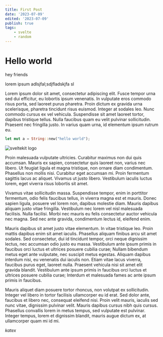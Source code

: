 ```yaml
---
title: First Post
date: '2023-07-09'
edited: '2023-07-09'
publish: true
tags:
    - svelte
    - random
---
```


# Hello world

hey friends

lorem ipsum adlsjfal;sdjfladskjfa sl

Lorem ipsum dolor sit amet, consectetur adipiscing elit. Fusce tempor urna sed dui efficitur, eu lobortis ipsum venenatis. In vulputate eros commodo risus porta, sed laoreet purus pharetra. Proin dictum ex gravida urna scelerisque, pharetra tincidunt risus euismod. Integer at sodales leo. Nunc commodo cursus ex vel vehicula. Suspendisse sit amet laoreet tortor, dapibus tristique tellus. Nulla faucibus quam eu velit pulvinar sollicitudin. Praesent nec fringilla justo. In varius quam urna, id elementum ipsum rutrum eu.

```rs 
let mut a = String::new("hello world");
```

![sveltekit logo](/2023-02-15-10-53-46.png)

Proin malesuada vulputate ultricies. Curabitur maximus non dui quis accumsan. Mauris ex sapien, consectetur quis laoreet non, varius nec libero. Ut feugiat ligula et magna tristique, non ornare diam condimentum. Phasellus non mollis nisi. Curabitur eget accumsan mi. Proin fermentum sagittis lacus ac aliquet. Vivamus ut justo libero. Vestibulum iaculis luctus lorem, eget viverra risus lobortis sit amet.

Vivamus vitae sollicitudin massa. Suspendisse tempor, enim in porttitor fermentum, odio felis faucibus tellus, in viverra magna est et mauris. Donec sapien ligula, posuere vel lorem non, dapibus molestie diam. Mauris dapibus aliquam justo vitae fringilla. Vestibulum nec lorem vel nisl malesuada facilisis. Nulla facilisi. Morbi nec mauris eu felis consectetur auctor vehicula nec magna. Sed nec ante gravida, condimentum lectus id, eleifend enim.

Mauris dapibus sit amet justo vitae elementum. In vitae tristique leo. Proin mattis dapibus enim sit amet iaculis. Phasellus aliquam finibus arcu sit amet sodales. Sed consectetur, dui id tincidunt tempor, orci neque dignissim lectus, nec accumsan odio justo eu massa. Vestibulum ante ipsum primis in faucibus orci luctus et ultrices posuere cubilia curae; Nullam bibendum metus eget ante vulputate, nec suscipit metus egestas. Aliquam dapibus interdum nisi, eu venenatis dui iaculis non. Etiam vitae lacus viverra, faucibus purus eget, laoreet nulla. Praesent vehicula nisi sit amet elit gravida blandit. Vestibulum ante ipsum primis in faucibus orci luctus et ultrices posuere cubilia curae; Interdum et malesuada fames ac ante ipsum primis in faucibus.

Mauris aliquet diam posuere tortor rhoncus, non volutpat ex sollicitudin. Integer vel libero in tortor facilisis ullamcorper eu id erat. Sed dolor ante, faucibus et libero nec, consequat eleifend nisi. Proin velit mauris, iaculis sed nunc vitae, dignissim pulvinar velit. Mauris dapibus cursus nibh quis cursus. Phasellus convallis lorem in metus tempus, sed vulputate est pulvinar. Integer tempus, lorem et dignissim blandit, mauris augue dictum ex, at ullamcorper quam mi id mi.



$katex$